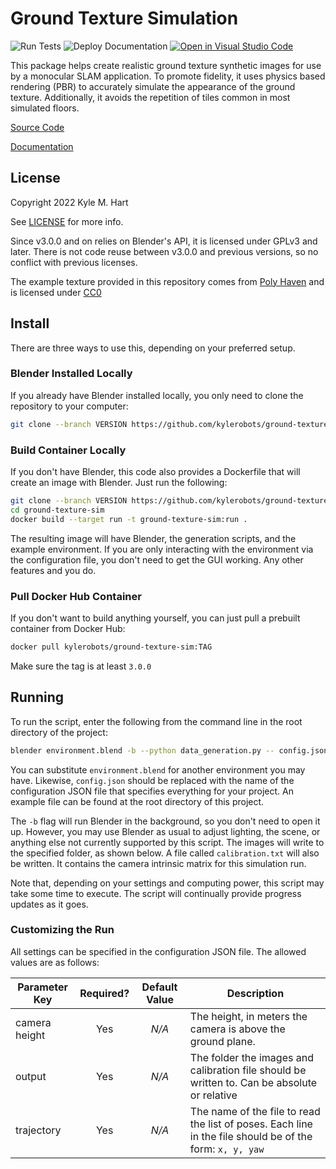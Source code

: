 # Ground Texture Simulation #

![Run Tests](https://github.com/kylerobots/ground-texture-sim/actions/workflows/tests.yml/badge.svg?branch=main)
![Deploy Documentation](https://github.com/kylerobots/ground-texture-sim/actions/workflows/deploy_pages.yml/badge.svg?branch=main)
[![Open in Visual Studio Code](https://open.vscode.dev/badges/open-in-vscode.svg)](https://open.vscode.dev/kylerobots/ground-texture-sim)

This package helps create realistic ground texture synthetic images for use by a monocular SLAM application. To promote
fidelity, it uses physics based rendering (PBR) to accurately simulate the appearance of the ground texture.
Additionally, it avoids the repetition of tiles common in most simulated floors.

[Source Code](https://github.com/kylerobots/ground-texture-sim)

[Documentation](https://kylerobots.github.io/ground-texture-sim/)

## License ##
Copyright 2022 Kyle M. Hart

See [LICENSE](LICENSE.md) for more info.

Since v3.0.0 and on relies on Blender's API, it is licensed under GPLv3 and later. There is not code reuse between
v3.0.0 and previous versions, so no conflict with previous licenses.

The example texture provided in this repository comes from [Poly Haven](https://polyhaven.com/a/t_brick_floor_002) and
is licensed under [CC0](https://creativecommons.org/publicdomain/zero/1.0/)

## Install ##
There are three ways to use this, depending on your preferred setup.

### Blender Installed Locally ###
If you already have Blender installed locally, you only need to clone the repository to your computer:

```bash
git clone --branch VERSION https://github.com/kylerobots/ground-texture-sim.git
```

### Build Container Locally ###
If you don't have Blender, this code also provides a Dockerfile that will create an image with Blender. Just
run the following:

```bash
git clone --branch VERSION https://github.com/kylerobots/ground-texture-sim.git
cd ground-texture-sim
docker build --target run -t ground-texture-sim:run .
```

The resulting image will have Blender, the generation scripts, and the example environment. If you are only
interacting with the environment via the configuration file, you don't need to get the GUI working. Any other
features and you do.

### Pull Docker Hub Container ###
If you don't want to build anything yourself, you can just pull a prebuilt container from Docker Hub:
```bash
docker pull kylerobots/ground-texture-sim:TAG
```
Make sure the tag is at least `3.0.0`

## Running ##
To run the script, enter the following from the command line in the root directory of the project:

```bash
blender environment.blend -b --python data_generation.py -- config.json
```

You can substitute `environment.blend` for another environment you may have. Likewise, `config.json` should be replaced
with the name of the configuration JSON file that specifies everything for your project. An example file can be found
at the root directory of this project.

The `-b` flag will run Blender in the background, so you don't need to open it up. However, you may use Blender as
usual to adjust lighting, the scene, or anything else not currently supported by this script. The images will write to
the specified folder, as shown below. A file called `calibration.txt` will also be written. It contains the camera
intrinsic matrix for this simulation run.

Note that, depending on your settings and computing power, this script may take some time to execute. The script will
continually provide progress updates as it goes.

### Customizing the Run ###
All settings can be specified in the configuration JSON file. The allowed values are as follows:

| Parameter Key | Required? | Default Value | Description |
| ------------- | :-------: | :-----------: | ----------- |
| camera height | Yes       | *N/A*         | The height, in meters the camera is above the ground plane. |
| output        | Yes       | *N/A*         | The folder the images and calibration file should be written to. Can be absolute or relative |
| trajectory    | Yes       | *N/A*         | The name of the file to read the list of poses. Each line in the file should be of the form: `x, y, yaw` |
